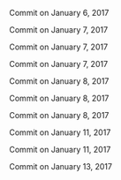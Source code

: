 Commit on January 6, 2017

Commit on January 7, 2017

Commit on January 7, 2017

Commit on January 7, 2017

Commit on January 8, 2017

Commit on January 8, 2017

Commit on January 8, 2017

Commit on January 11, 2017

Commit on January 11, 2017

Commit on January 13, 2017

